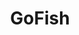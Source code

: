 ---
git: https://github.com/fishworks/gofish
logohandle: gofish
sort: gofish
title: GoFish
website: https://gofi.sh/
---
